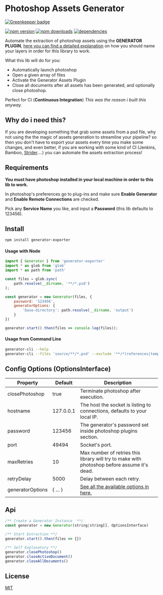 # Photoshop Assets Generator

[![Greenkeeper badge](https://badges.greenkeeper.io/Milewski/generator-exporter.svg)](https://greenkeeper.io/)

[![npm version](https://badge.fury.io/js/generator-exporter.svg)](https://badge.fury.io/js/generator-exporter)
[![npm downloads](https://img.shields.io/npm/dm/generator-exporter.svg)](https://www.npmjs.com/package/generator-exporter)
[![dependencies](https://david-dm.org/Milewski/generator-exporter.svg)](https://www.npmjs.com/package/generator-exporter)

Automate the extraction of photoshop assets using the **GENERATOR PLUGIN**,
[here you can find a detailed explanation](https://github.com/adobe-photoshop/generator-assets/wiki/Generate-Web-Assets-Functional-Spec#getting-started) on how you should name your layers in order for this library to work.

What this lib will do for you:

- Automatically launch photoshop
- Open a given array of files
- Activate the Generator Assets Plugin
- Close all documents after all assets has been generated, and optionally close photoshop.

Perfect for CI (**Continuous Integration**) _This was the reason i built this anyway._

## Why do i need this?

If you are developing something that grab some assets from a psd file, why not using the the magic of assets generation to streamline your pipeline? so then you don't have to export your assets every time you make some changes, and even better, if you are working with some kind of CI (Jenkins, Bamboo, [Strider](https://github.com/Strider-CD/strider)....) you can automate the assets extraction process!

## Requirements

**You must have photoshop installed in your local machine in order to this lib to work.**

In photoshop's preferences go to plug-ins and make sure **Enable Generator** and **Enable Remote Connections** are checked.

Pick any **Service Name** you like, and input a **Password** (this lib defaults to 123456).

## Install

```bash
npm install generator-exporter
```

#### Usage with Node

```js
import { Generator } from 'generator-exporter'
import * as glob from 'glob'
import * as path from 'path'

const files = glob.sync(
    path.resolve(__dirname, '**/*.psd')
);

const generator = new Generator(files, {
    password: '123456',
    generatorOptions: {
        'base-directory': path.resolve(__dirname, 'output')
    }
})

generator.start().then(files => console.log(files));
```
#### Usage from Command Line

```bash
generator-cli --help 
generator-cli --files 'source/**/*.psd' --exclude '**/*(references|temp)/**' --password 654321 -c false -g.base-directory output
```

## Config Options (OptionsInterface)

| Property         	| Default   	| Description                                                                                                              	|
|------------------	|-----------	|--------------------------------------------------------------------------------------------------------------------------	|
| closePhotoshop   	| true      	| Terminate photoshop after execution.                                                                                     	|
| hostname         	| 127.0.0.1 	| The host the socket is listing to connections, defaults to your local IP.                                                	|
| password         	| 123456    	| The generator's password set inside photoshop plugins section.                                                           	|
| port             	| 49494     	| Socket's port.                                                                                                           	|
| maxRetries       	| 10        	| Max number of retries this library will try to make with photoshop before assume it's dead.                              	|
| retryDelay       	| 5000      	| Delay between each retry.                                                                                                	|
| generatorOptions 	| { ... }   	| [See all the available options in here.](https://github.com/adobe-photoshop/generator-assets/wiki/Configuration-Options) 	|

## Api

```js
/** Create a Generator Instance  **/
const generator = new Generator(string|string[], OptionsInterface)

/** Start Extraction **/
generator.start().then(files => {})

/** Self Explanatory **/
generator.closePhotoshop()
generator.closeActiveDocument()
generator.closeAllDocuments()
```

## License

[MIT](LICENSE)
